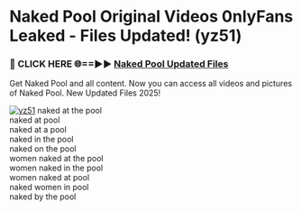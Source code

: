 # Naked Pool Original Videos 0nlyFans Leaked - Files Updated! (yz51)

<h3>🔴 CLICK HERE 🌐==►► <a href="https://tinyurl.com/up5wt9bj" rel="nofollow">Naked Pool Updated Files</a></h3>

Get Naked Pool and all content. Now you can access all videos and pictures of Naked Pool. New Updated Files 2025!

[![yz51](https://i.imgur.com/ABiUzMV.gif)](https://tinyurl.com/up5wt9bj)
naked at the pool<br>
naked at pool<br>
naked at a pool<br>
naked in the pool<br>
naked on the pool<br>
women naked at the pool<br>
women naked in the pool<br>
women naked at pool<br>
naked women in pool<br>
naked by the pool